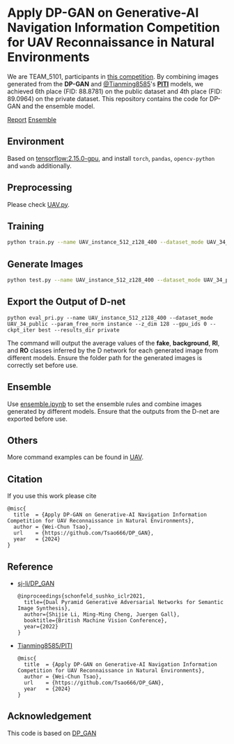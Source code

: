 # Apply DP-GAN on Generative-AI Navigation Information Competition for UAV Reconnaissance in Natural Environments

We are TEAM_5101, participants in [this competition](https://tbrain.trendmicro.com.tw/Competitions/Details/34). By combining images generated from the **DP-GAN** and [@Tianming8585](https://github.com/Tianming8585)'s **[PITI](https://github.com/Tianming8585/PITI)** models, we achieved 6th place (FID: 88.8781) on the public dataset and 4th place (FID: 89.0964) on the private dataset. This repository contains the code for DP-GAN and the ensemble model.

[Report](report.md) [Ensemble](ensemble.md)

## Environment

Based on [tensorflow:2.15.0-gpu](https://hub.docker.com/layers/tensorflow/tensorflow/2.15.0-gpu/images/sha256-66b44c162783bb92ab6f44c1b38bcdfef70af20937089deb7bc20a4f3d7e5491?context=explore), and install `torch`, `pandas`, `opencv-python` and `wandb` additionally.

## Preprocessing

Please check [UAV.py](./dataloaders/UAV.py).

## Training

```bash
python train.py --name UAV_instance_512_z128_400 --dataset_mode UAV_34_train --param_free_norm instance --z_dim 128 --num_epochs 400 --gpu_ids 0 --batch_size 8
```

## Generate Images

```bash
python test.py --name UAV_instance_512_z128_400 --dataset_mode UAV_34_public --param_free_norm instance --z_dim 128 --ckpt_iter best --results_dir private --gpu_ids 0 --batch_size 8
```

## Export the Output of D-net

```
python eval_pri.py --name UAV_instance_512_z128_400 --dataset_mode UAV_34_public --param_free_norm instance --z_dim 128 --gpu_ids 0 --ckpt_iter best --results_dir private
```

The command will output the average values of the **fake**, **background**, **RI**, and **RO** classes inferred by the D network for each generated image from different models. Ensure the folder path for the generated images is correctly set before use.

## Ensemble

Use [ensemble.ipynb](./ensemble.ipynb) to set the ensemble rules and combine images generated by different models. Ensure that the outputs from the D-net are exported before use.

## Others

More command examples can be found in [UAV](./scripts/UAV).

## Citation

If you use this work please cite

```
@misc{
  title  = {Apply DP-GAN on Generative-AI Navigation Information Competition for UAV Reconnaissance in Natural Environments},
  author = {Wei-Chun Tsao},
  url    = {https://github.com/Tsao666/DP_GAN},
  year   = {2024}
}
```

## Reference

- [sj-li/DP_GAN](https://github.com/sj-li/DP_GAN)

  ```
  @inproceedings{schonfeld_sushko_iclr2021,
    title={Dual Pyramid Generative Adversarial Networks for Semantic Image Synthesis},
    author={Shijie Li, Ming-Ming Cheng, Juergen Gall},
    booktitle={British Machine Vision Conference},
    year={2022}
  }   
  ```
- [Tianming8585/PITI](https://github.com/Tianming8585/PITI)

  ```
  @misc{
    title  = {Apply DP-GAN on Generative-AI Navigation Information Competition for UAV Reconnaissance in Natural Environments},
    author = {Wei-Chun Tsao},
    url    = {https://github.com/Tsao666/DP_GAN},
    year   = {2024}
  }
  ```

## Acknowledgement

This code is based on [DP_GAN](https://github.com/sj-li/DP_GAN)
